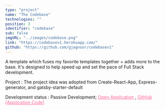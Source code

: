 ```yaml
---
type: "project"
name: "The Codebase"
technologies: ""
position: 3
identifier: "codebase"
sub: false
imgURL: "../images/codebase.png"
link: "https://codebasev1.herokuapp.com/"
github: "https://github.com/gjagnoor/codebasev1"
---
```


A template which fuses my favorite templates together + adds more to the base. It's designed to help speed up and set the pace of Full Stack development.

Project : The project idea was adopted from Create-React-App, Express-generator, and gatsby-starter-default

Development status : Passive Development; <a href="https://codebasev1.herokuapp.com/" style="color: #fe6694">Open Application</a> , <a href="https://github.com/gjagnoor/codebasev1" style="color: #fe6694">GitHub [Application Code]</a>

